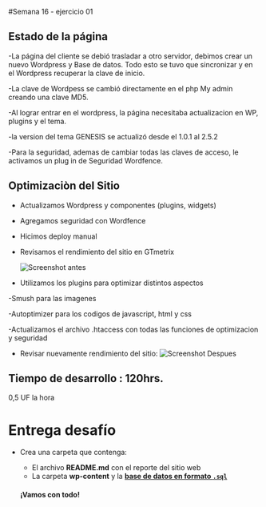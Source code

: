 #Semana 16 - ejercicio 01

## Estado de la página

-La página del cliente se debió trasladar a otro servidor, debimos crear un nuevo Wordpress y Base de datos. Todo esto se tuvo que sincronizar y en el Wordpress recuperar la clave de inicio.

-La clave de Wordpess se cambió directamente en el php My admin creando una clave MD5.

-Al lograr entrar en el wordpress, la página necesitaba actualizacion en WP, plugins y el tema.

-la version del tema GENESIS se actualizó desde el 1.0.1 al 2.5.2

-Para la seguridad, ademas de cambiar todas las claves de acceso, le activamos un plug in de Seguridad Wordfence.




## Optimizaciòn del Sitio

- Actualizamos Wordpress y componentes (plugins, widgets)

- Agregamos seguridad con Wordfence

- Hicimos deploy manual

- Revisamos el rendimiento del sitio en GTmetrix

  ![Screenshot antes](https://user-images.githubusercontent.com/44590248/54323700-302d3680-45d9-11e9-841e-5eaa73027954.png)


- Utilizamos los plugins para optimizar distintos aspectos

-Smush para las imagenes

-Autoptimizer para los codigos de javascript, html y css

-Actualizamos el archivo .htaccess con todas las funciones de optimizacion y seguridad


- Revisar nuevamente rendimiento del sitio:
  ![Screenshot Despues](https://user-images.githubusercontent.com/44590248/54323793-89956580-45d9-11e9-8ccf-e4421a2eabb1.png)



## Tiempo de desarrollo : 120hrs.

0,5 UF la hora




# Entrega desafío

- Crea una carpeta que contenga:

  - El archivo **README.md** con el reporte del sitio web
  - La carpeta **wp-content** y la **[base de datos en formato `.sql`](https://ame.freshwork.cl)**


  #### **¡Vamos con todo!**
